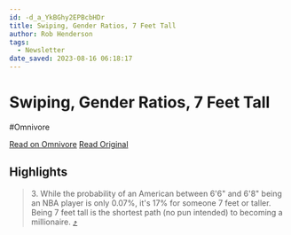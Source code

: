 ```yaml
---
id: -d_a_YkBGhy2EPBcbHDr
title: Swiping, Gender Ratios, 7 Feet Tall
author: Rob Henderson
tags:
  - Newsletter
date_saved: 2023-08-16 06:18:17
---
```


# Swiping, Gender Ratios, 7 Feet Tall
#Omnivore

[Read on Omnivore](https://omnivore.app/me/swiping-gender-ratios-7-feet-tall-189fdda6c46)
[Read Original](https://www.robkhenderson.com/p/swiping-gender-ratios-7-feet-tall)

## Highlights

> 3\. While the probability of an American between 6'6" and 6'8" being an NBA player is only 0.07%, it's 17% for someone 7 feet or taller. Being 7 feet tall is the shortest path (no pun intended) to becoming a millionaire. [⤴️](https://omnivore.app/me/swiping-gender-ratios-7-feet-tall-189fdda6c46#e6a1b894-cd4b-4eda-96ca-43c4e6866f1d) 

